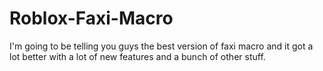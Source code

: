 # Roblox-Faxi-Macro
I'm going to be telling you guys the best version of faxi macro and it got a lot better with a lot of new features and a bunch of other stuff.
